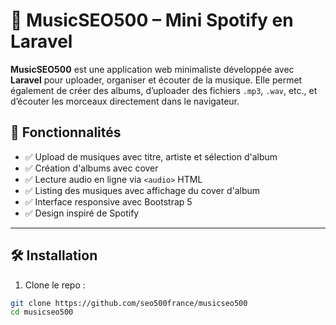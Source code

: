 # 🎵 MusicSEO500 – Mini Spotify en Laravel

**MusicSEO500** est une application web minimaliste développée avec **Laravel** pour uploader, organiser et écouter de la musique. Elle permet également de créer des albums, d’uploader des fichiers `.mp3`, `.wav`, etc., et d’écouter les morceaux directement dans le navigateur.

## 🚀 Fonctionnalités

- ✅ Upload de musiques avec titre, artiste et sélection d'album  
- ✅ Création d'albums avec cover  
- ✅ Lecture audio en ligne via `<audio>` HTML  
- ✅ Listing des musiques avec affichage du cover d'album  
- ✅ Interface responsive avec Bootstrap 5  
- ✅ Design inspiré de Spotify

---

## 🛠️ Installation

1. Clone le repo :
```bash
git clone https://github.com/seo500france/musicseo500
cd musicseo500
